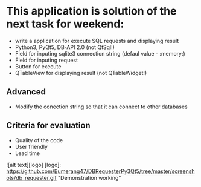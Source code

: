 # This application is solution of  the next task for weekend:

* write a application for execute SQL requests and displaying result
* Python3, PyQt5, DB-API 2.0 (not QtSql!)
* Field for inputing sqlite3 connection string (defaul value - :memory:)
* Field for inputing request
* Button for execute
* QTableView for displaying result (not QTableWidget!)

## Advanced 
* Modify the conection string so that it can connect to other databases

## Criteria for evaluation
* Quality of the code
* User friendly
* Lead time

![alt text][logo]
[logo]: https://github.com/Bumerang47/DBRequesterPy3Qt5/tree/master/screenshots/db_requester.gif "Demonstration working"
